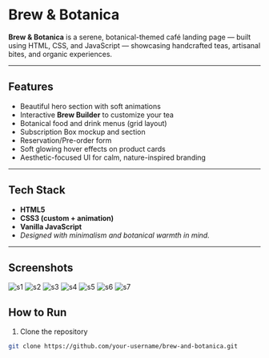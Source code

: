 #  Brew & Botanica

**Brew & Botanica** is a serene, botanical-themed café landing page — built using HTML, CSS, and JavaScript — showcasing handcrafted teas, artisanal bites, and organic experiences.

---

##  Features

-  Beautiful hero section with soft animations
-  Interactive **Brew Builder** to customize your tea
-  Botanical food and drink menus (grid layout)
-  Subscription Box mockup and section
-  Reservation/Pre-order form
-  Soft glowing hover effects on product cards
-  Aesthetic-focused UI for calm, nature-inspired branding

---

##  Tech Stack

- **HTML5**
- **CSS3 (custom + animation)**
- **Vanilla JavaScript**
- *Designed with minimalism and botanical warmth in mind.*
  
---
##  Screenshots
![s1](https://github.com/user-attachments/assets/17d2715b-7789-40a6-9182-934819040279)
![s2](https://github.com/user-attachments/assets/f8419a09-32a0-4fcd-b21f-849f35ff2574)
![s3](https://github.com/user-attachments/assets/35f35bbb-2377-4d83-8dde-f71dd7e3f5eb)
![s4](https://github.com/user-attachments/assets/08381c91-38d3-4983-b8e3-fd8568e6f8ee)
![s5](https://github.com/user-attachments/assets/be3cd895-ce26-4f9e-a979-e66ded4c3a3f)
![s6](https://github.com/user-attachments/assets/c4d4bf51-75ef-4a17-b9ce-bfde5efe6913)
![s7](https://github.com/user-attachments/assets/c7d69c1a-99a9-47c5-acf9-7bf19c038a64)

##  How to Run

1. Clone the repository  
```bash
git clone https://github.com/your-username/brew-and-botanica.git

